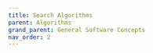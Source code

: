 ```yaml
---
title: Search Algorithms
parent: Algorithms
grand_parent: General Software Concepts
nav_order: 2
---
```

